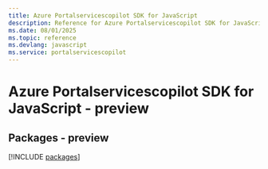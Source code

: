 ```yaml
---
title: Azure Portalservicescopilot SDK for JavaScript
description: Reference for Azure Portalservicescopilot SDK for JavaScript
ms.date: 08/01/2025
ms.topic: reference
ms.devlang: javascript
ms.service: portalservicescopilot
---
```

# Azure Portalservicescopilot SDK for JavaScript - preview
## Packages - preview
[!INCLUDE [packages](portalservicescopilot-index.md)]